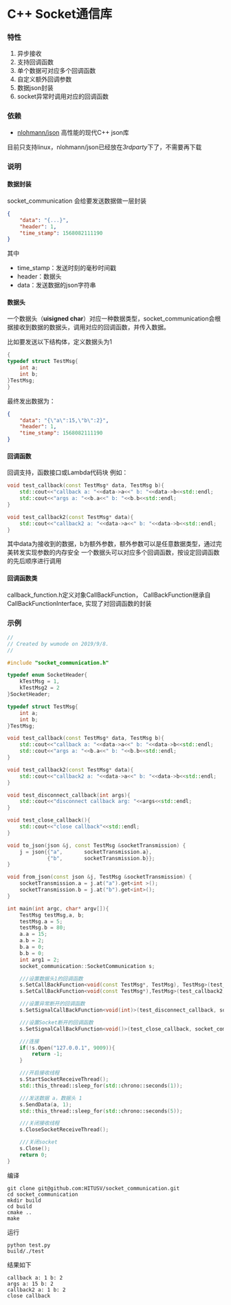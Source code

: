 # C++ Socket通信库
### 特性
1. 异步接收
2. 支持回调函数
3. 单个数据可对应多个回调函数
4. 自定义额外回调参数
3. 数据json封装
4. socket异常时调用对应的回调函数

### 依赖
- [nlohmann/json](https://github.com/nlohmann/json "nlohmann/json")  高性能的现代C++ json库

目前只支持linux，nlohmann/json已经放在*3rdparty*下了，不需要再下载

### 说明
#### 数据封装
socket_communication 会给要发送数据做一层封装
```json
{
	"data": "{...}",
	"header": 1,
	"time_stamp": 1568082111190
}
```
其中
- time_stamp：发送时刻的毫秒时间戳
- header：数据头
- data：发送数据的json字符串

####  数据头
一个数据头（**uisigned char**）对应一种数据类型，socket_communication会根据接收到数据的数据头，调用对应的回调函数，并传入数据。

比如要发送以下结构体，定义数据头为1
```cpp
{
typedef struct TestMsg{
    int a;
    int b;
}TestMsg;
}
```
最终发出数据为：
```json
{
	"data": "{\"a\":15,\"b\":2}",
	"header": 1,
	"time_stamp": 1568082111190
}
```
#### 回调函数
回调支持，函数接口或Lambda代码块
例如：
```cpp
void test_callback(const TestMsg* data, TestMsg b){
    std::cout<<"callback a: "<<data->a<<" b: "<<data->b<<std::endl;
    std::cout<<"args a: "<<b.a<<" b: "<<b.b<<std::endl;
}

void test_callback2(const TestMsg* data){
    std::cout<<"callback2 a: "<<data->a<<" b: "<<data->b<<std::endl;
}

```
其中data为接收到的数据，b为额外参数，额外参数可以是任意数据类型，通过完美转发实现参数的内存安全
一个数据头可以对应多个回调函数，按设定回调函数的先后顺序进行调用

#### 回调函数类
callback_function.h定义对象CallBackFunction， CallBackFunction继承自CallBackFunctionInterface, 实现了对回调函数的封装

### 示例
```cpp
//
// Created by wumode on 2019/9/8.
//

#include "socket_communication.h"

typedef enum SocketHeader{
    kTestMsg = 1,
    kTestMsg2 = 2
}SocketHeader;

typedef struct TestMsg{
    int a;
    int b;
}TestMsg;

void test_callback(const TestMsg* data, TestMsg b){
    std::cout<<"callback a: "<<data->a<<" b: "<<data->b<<std::endl;
    std::cout<<"args a: "<<b.a<<" b: "<<b.b<<std::endl;
}

void test_callback2(const TestMsg* data){
    std::cout<<"callback2 a: "<<data->a<<" b: "<<data->b<<std::endl;
}

void test_disconnect_callback(int args){
    std::cout<<"disconnect callback arg: "<<args<<std::endl;
}

void test_close_callback(){
    std::cout<<"close callback"<<std::endl;
}

void to_json(json &j, const TestMsg &socketTransmission) {
    j = json{{"a",       socketTransmission.a},
             {"b",       socketTransmission.b}};
}

void from_json(const json &j, TestMsg &socketTransmission) {
    socketTransmission.a = j.at("a").get<int >();
    socketTransmission.b = j.at("b").get<int>();
}

int main(int argc, char* argv[]){
    TestMsg testMsg,a, b;
    testMsg.a = 5;
    testMsg.b = 80;
    a.a = 15;
    a.b = 2;
    b.a = 0;
    b.b = 0;
    int arg1 = 2;
    socket_communication::SocketCommunication s;

    ///设置数据头1的回调函数
    s.SetCallBackFunction<void(const TestMsg*, TestMsg), TestMsg>(test_callback, kTestMsg, a);
    s.SetCallBackFunction<void(const TestMsg*),TestMsg>(test_callback2, kTestMsg);

    ///设置异常断开的回调函数
    s.SetSignalCallBackFunction<void(int)>(test_disconnect_callback, socket_communication::kSocketAbnormalDisconnection, arg1);

    ///设置Socket断开的回调函数
    s.SetSignalCallBackFunction<void()>(test_close_callback, socket_communication::kSocketClose);

    ///连接
    if(!s.Open("127.0.0.1", 9009)){
        return -1;
    }

    ///开启接收线程
    s.StartSocketReceiveThread();
    std::this_thread::sleep_for(std::chrono::seconds(1));

    ///发送数据 a，数据头 1
    s.SendData(a, 1);
    std::this_thread::sleep_for(std::chrono::seconds(5));

    ///关闭接收线程
    s.CloseSocketReceiveThread();

    ///关闭socket
    s.Close();
    return 0;
}
```

编译
```
git clone git@github.com:HITUSV/socket_communication.git
cd socket_communication
mkdir build
cd build
cmake ..
make
```

运行

```
python test.py
build/./test
```

结果如下

	callback a: 1 b: 2
	args a: 15 b: 2
	callback2 a: 1 b: 2
	close callback